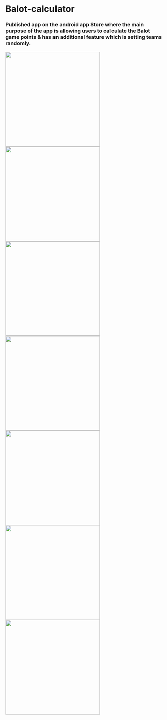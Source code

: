 # Balot-calculator

### Published app on the android app Store where the main purpose of the app is allowing users to calculate the Balot game points & has an additional feature which is setting teams randomly.

<img src ="Screenshots/1.png" width=300 />

<img src ="Screenshots/2.png" width=300 />

<img src ="Screenshots/3.png" width=300 />

<img src ="Screenshots/4.png" width=300 />

<img src ="Screenshots/5.png" width=300 />

<img src ="Screenshots/6.png" width=300 />

<img src ="Screenshots/7.png" width=300 />
